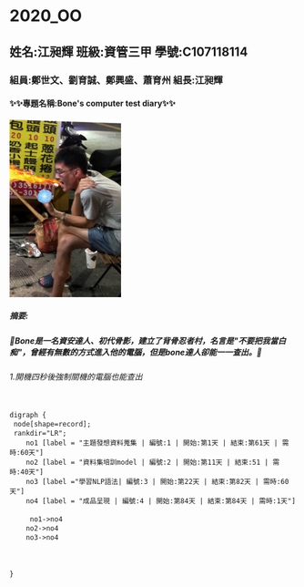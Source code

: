 # 2020_OO
## 姓名:江昶輝 班級:資管三甲 學號:C107118114
### 組員:鄭世文、劉育誠、鄭興盛、蕭育州  組長:江昶輝
#### :sparkles::sparkles:專題名稱:Bone's computer test diary:sparkles::sparkles:
![bone](bone.jpg "骨影")
##### 摘要:
##### :punch:Bone是一名資安達人、初代骨影，建立了背骨忍者村，名言是"不要把我當白痴"，曾經有無數的方式進入他的電腦，但是bone達人卻能一一查出。:punch:
######      1.開機四秒後強制關機的電腦也能查出

```graphviz

digraph {
 node[shape=record];
 rankdir="LR";
    no1 [label = "主題發想資料蒐集 | 編號:1 | 開始:第1天 | 結束:第61天 | 需時:60天"]
    no2 [label = "資料集培訓model | 編號:2 | 開始:第11天 | 結束:51 | 需時:40天"]
    no3 [label ="學習NLP語法| 編號:3 | 開始:第22天 | 結束:第82天 | 需時:60天"]
    no4 [label = "成品呈現 | 編號:4 | 開始:第84天 | 結束:第84天 | 需時:1天"]
   
     no1->no4
    no2->no4
    no3->no4
    
   
    
}
```
